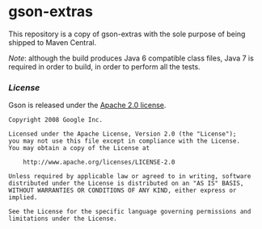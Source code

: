 # gson-extras

This repository is a copy of gson-extras with the sole purpose of being shipped to Maven Central.

*Note*: although the build produces Java 6 compatible class files, Java 7 is required in order to build, in order to perform all the tests.


### *License*

Gson is released under the [Apache 2.0 license](LICENSE).

```
Copyright 2008 Google Inc.

Licensed under the Apache License, Version 2.0 (the "License");
you may not use this file except in compliance with the License.
You may obtain a copy of the License at

    http://www.apache.org/licenses/LICENSE-2.0

Unless required by applicable law or agreed to in writing, software
distributed under the License is distributed on an "AS IS" BASIS,
WITHOUT WARRANTIES OR CONDITIONS OF ANY KIND, either express or implied.

See the License for the specific language governing permissions and
limitations under the License.
```
